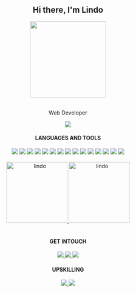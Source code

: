 <h2 align='center'><strong>Hi there, I'm Lindo</strong></h2>
<div align="center">
  <img src="https://lh3.googleusercontent.com/a/AAcHTtd4K0UrmvkSQDTef2QBxjZwrrjO4K2ZocUCsi7xFA=s288-c-no" height="auto" width="200">
</div>
<br>
<p align='center'>Web Developer</p>
<div align="center">
  <a href="https://lindo-code.github.io/portfolio-website/" target="_blank">
    <img src="https://img.shields.io/badge/website-000000?style=for-the-badge&logo=About.me&logoColor=white" target="_blank">
  </a>
</div>
<div align=center>
  <h4><b>LANGUAGES AND TOOLS</b></h4>
  <img src="https://img.shields.io/badge/JavaScript-323330?style=for-the-badge&logo=javascript&logoColor=F7DF1E">
  <img src="https://img.shields.io/badge/Git-14354C?style=for-the-badge&logo=git&logoColor=white">
  <img src="https://img.shields.io/badge/Node.js-43853D?style=for-the-badge&logo=node.js&logoColor=white">
  <img src="https://img.shields.io/badge/Express.js-404D59?style=for-the-badge&logo=express&logoColor=white">
  <img src="https://img.shields.io/badge/React-20232A?style=for-the-badge&logo=react&logoColor=61DAFB">
  <img src="https://img.shields.io/badge/React_Native-20232A?style=for-the-badge&logo=react&logoColor=61DAFB">
  <img src="https://img.shields.io/badge/PostgreSQL-316192?style=for-the-badge&logo=postgresql&logoColor=white">
  <img src="https://img.shields.io/badge/SQL-4479A1?style=for-the-badge&logo=sqlite&logoColor=white">
  <img src="https://img.shields.io/badge/Docker-CC6699?style=for-the-badge&logo=docker&logoColor=blue">
  <img src="https://img.shields.io/badge/Jasmine-F7DF1E?style=for-the-badge&logo=jasmine&logoColor=purple">
  <img src="https://img.shields.io/badge/Jest-C21325?style=for-the-badge&logo=jest&logoColor=white">
  <img src="https://img.shields.io/badge/HTML-239120?style=for-the-badge&logo=html5&logoColor=white">
  <img src="https://img.shields.io/badge/CSS-593D88?&style=for-the-badge&logo=css3&logoColor=white">
  <img src="https://img.shields.io/badge/Webpack-4A4A55?style=for-the-badge&logo=webpack&logoColor=white">
  <img src="https://img.shields.io/badge/Figma-F24E1E?style=for-the-badge&logo=figma&logoColor=white">
</div>
<br>
<div align="center">
  <a href="https://github.com/lindo-code">
    <img height="160em" src="https://github-readme-stats.vercel.app/api?username=lindo-code&show_icons=true&locale=en" alt="lindo"/>
    <img height="160em" src="https://github-readme-stats.vercel.app/api/top-langs?username=lindo-code&show_icons=true&locale=en&layout=compact&" alt="lindo" />
  </a>
</div>
<br>
<div align="center">
  <h4><b>GET INTOUCH</b></h4>
  <a href="https://lindo-code.github.io/portfolio-website/" target="_blank">
    <img src="https://img.shields.io/badge/website-000000?style=for-the-badge&logo=About.me&logoColor=white" target="_blank">
  </a>
  <a href="https://www.linkedin.com/in/lindo-matabane-8939aa229/" target="_blank">
    <img src="https://img.shields.io/badge/-LinkedIn-%230077B5?style=for-the-badge&logo=linkedin&logoColor=white" target="_blank">
  </a>
  <a href="https://discord.gg/APTqPHcm" target="_blank">
    <img src="https://img.shields.io/badge/Discord-7289DA?style=for-the-badge&logo=discord&logoColor=white" target="_blank">
  </a>
</div>
<div align="center">
  <h4><b>UPSKILLING</b></h4>
  <a href="https://www.codewars.com/users/Lindo-code" target="_blank">
    <img src="https://img.shields.io/badge/Codewars-B1361E?style=for-the-badge&logo=Codewars&logoColor=white" target="_blank">
  </a>
  <a href="https://www.hackerrank.com/sdrowvieli11?hr_r=1" target="_blank">
    <img src="https://img.shields.io/badge/-Hackerrank-2EC866?style=for-the-badge&logo=HackerRank&logoColor=white" target="_blank">
  </a>
</div>
